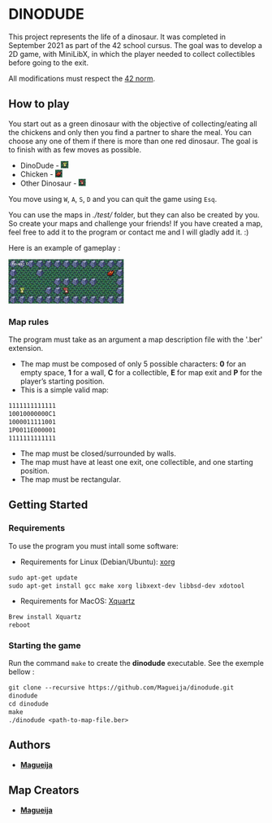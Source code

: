 # DINODUDE

This project represents the life of a dinosaur. It was completed in September 2021 as part of the 42 school cursus. The goal was to develop a 2D game, with MiniLibX, in which the player needed to collect collectibles before going to the exit.

All modifications must respect the [42 norm](https://github.com/42School/norminette/blob/master/pdf/en.norm.pdf).

## How to play

You start out as a green dinosaur with the objective of collecting/eating all the chickens and only then you find a partner to share the meal. You can choose any one of them if there is more than one red dinosaur. The goal is to finish with as few moves as possible.

  - DinoDude - <img alt="DinoDude" width="3%" src="https://github.com/Magueija/dinodude/blob/main/sprite/dino_right.png" />
  - Chicken - <img alt="Chicken" width="3%" src="https://github.com/Magueija/dinodude/blob/main/sprite/chicken.png" />
  - Other Dinosaur - <img alt="Other Dinosaur" width="3%" src="https://github.com/Magueija/dinodude/blob/main/sprite/dino_girl.png" />

You move using `W`, `A`, `S`, `D` and you can quit the game using `Esq`.

You can use the maps in *./test/* folder, but they can also be created by you. So create your maps and challenge your friends!
If you have created a map, feel free to add it to the program or contact me and I will gladly add it. :)

Here is an example of gameplay :
<div>
  <img alt="Gameplay" width="45%" src="https://github.com/Magueija/dinodude/blob/main/gameplay/dinodude_gameplay.gif?raw=true" />
</div>

### Map rules

The program must take as an argument a map description file with the '.ber' extension.
  - The map must be composed of only 5 possible characters: **0** for an empty space, **1** for a wall, **C** for a collectible, **E** for map exit and **P** for the player’s starting position.
  - This is a simple valid map:
```
1111111111111
10010000000C1
1000011111001
1P0011E000001
1111111111111
```
  - The map must be closed/surrounded by walls.
  - The map must have at least one exit, one collectible, and one starting position.
  - The map must be rectangular.

## Getting Started

### Requirements
To use the program you must intall some software:

 - Requirements for Linux (Debian/Ubuntu): [xorg](https://wiki.debian.org/Xorg)
```
sudo apt-get update
sudo apt-get install gcc make xorg libxext-dev libbsd-dev xdotool
```
 - Requirements for MacOS: [Xquartz](https://www.xquartz.org/)
```
Brew install Xquartz
reboot
```

### Starting the game
Run the command `make` to create the **dinodude** executable. See the exemple bellow :
```
git clone --recursive https://github.com/Magueija/dinodude.git dinodude
cd dinodude
make
./dinodude <path-to-map-file.ber>
```

## Authors

  - **[Magueija](https://github.com/Magueija)**

## Map Creators

  - **[Magueija](https://github.com/Magueija)**
